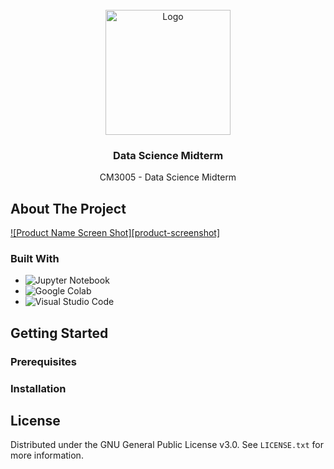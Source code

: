 <br />
<div align="center">
  <a href="https://github.com/Jx1126">
    <img src="https://images.weserv.nl/?url=avatars.githubusercontent.com/u/147470595?s=200&v=4&h=300&w=300&fit=cover&mask=circle&maxage=7d" alt="Logo" width="200" height="200">
  </a>

<h3 align="center">Data Science Midterm</h3>

  <p align="center">
    CM3005 - Data Science Midterm
    <br />
</div>

## About The Project

[![Product Name Screen Shot][product-screenshot]](https://example.com)

### Built With

- ![Jupyter Notebook](https://img.shields.io/badge/jupyter-orange.svg?style=for-the-badge&logo=jupyter&logoColor=white)
- ![Google Colab](https://img.shields.io/badge/Google%20Colab-%23F9A825.svg?style=for-the-badge&logo=googlecolab&logoColor=white)
- ![Visual Studio Code](https://img.shields.io/badge/Visual%20Studio%20Code-0078d7.svg?style=for-the-badge&logo=visual-studio-code&logoColor=white)


<!-- GETTING STARTED -->
## Getting Started
### Prerequisites


### Installation



<!-- LICENSE -->
## License

Distributed under the GNU General Public License v3.0. See `LICENSE.txt` for more information.
